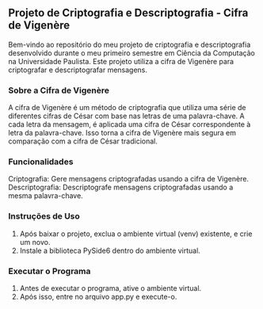 ## **Projeto de Criptografia e Descriptografia - Cifra de Vigenère**

Bem-vindo ao repositório do meu projeto de criptografia e descriptografia desenvolvido durante o meu primeiro semestre em Ciência da Computação na Universidade Paulista. 
Este projeto utiliza a cifra de Vigenère para criptografar e descriptografar mensagens.

### **Sobre a Cifra de Vigenère**

A cifra de Vigenère é um método de criptografia que utiliza uma série de diferentes cifras de César com base nas letras de uma palavra-chave. 
A cada letra da mensagem, é aplicada uma cifra de César correspondente à letra da palavra-chave. 
Isso torna a cifra de Vigenère mais segura em comparação com a cifra de César tradicional.

### **Funcionalidades**

Criptografia: Gere mensagens criptografadas usando a cifra de Vigenère.
Descriptografia: Descriptografe mensagens criptografadas usando a mesma palavra-chave.

### **Instruções de Uso**

1. Após baixar o projeto, exclua o ambiente virtual (venv) existente, e crie um novo.
2. Instale a biblioteca PySide6 dentro do ambiente virtual.

### **Executar o Programa**

1. Antes de executar o programa, ative o ambiente virtual.
2. Após isso, entre no arquivo app.py e execute-o.
